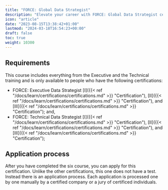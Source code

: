 ```yaml
---
title: "FORCE: Global Data Strategist"
description: "Elevate your career with FORCE: Global Data Strategist certification, a pinnacle course for those with advanced executive and technical skills."
icon: "article"
date: "2023-08-15T13:38:42+01:00"
lastmod: "2024-03-18T16:54:23+00:00"
draft: false
toc: true
weight: 10300
---
```


## Requirements

This course includes everything from the Executive and the Technical training and is only available to people who have the following certifications:
* FORCE: Executive Data Strategist [I]({{< ref "/docs/learn/certifications/certifications.md" >}} "Certification"), [II]({{< ref "/docs/learn/certifications/certifications.md" >}} "Certification"), and [III]({{< ref "/docs/learn/certifications/certifications.md" >}} "Certification"); and,
* FORCE: Technical Data Strategist [I]({{< ref "/docs/learn/certifications/certifications.md" >}} "Certification"), [II]({{< ref "/docs/learn/certifications/certifications.md" >}} "Certification"), and [III]({{< ref "/docs/learn/certifications/certifications.md" >}} "Certification");


## Application process

After you have completed the six course, you can apply for this certification.
Unlike the other certifications, this one does not have a test. Instead there is an application process.
Each application is processed one by one manually by a certified company or a jury of certificed individuals.